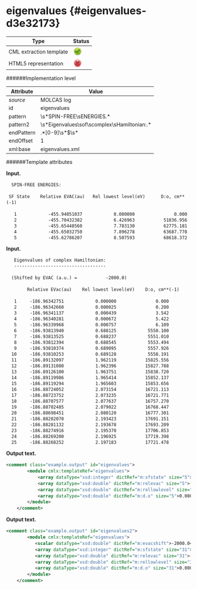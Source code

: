 # eigenvalues {#eigenvalues-d3e32173}


| Type                                                                                                                                                                                                  | Status                                                                                                                                                                                                |
|----|----|
| CML extraction template                                                                                                                                                                               | ![](/imgs/Total.png)                                                                                                                                                                                  |
| HTML5 representation                                                                                                                                                                                  | ![](/imgs/None.png)                                                                                                                                                                                   |

######Implementation level

| Attribute                                                                                                                                                                                             | Value                                                                                                                                                                                                 |
|----|----|
| *source*                                                                                                                                                                                              | MOLCAS log                                                                                                                                                                                            |
| id                                                                                                                                                                                                    | eigenvalues                                                                                                                                                                                           |
| pattern                                                                                                                                                                                               | \\s\*SPIN-FREE\\sENERGIES.\*                                                                                                                                                                          |
| pattern2                                                                                                                                                                                              | \\s\*Eigenvalues\\sof\\scomplex\\sHamiltonian:.\*                                                                                                                                                     |
| endPattern                                                                                                                                                                                            | .\*\[0-9\]\\s\*\$\\s\*                                                                                                                                                                                |
| endOffset                                                                                                                                                                                             | 1                                                                                                                                                                                                     |
| xml:base                                                                                                                                                                                              | eigenvalues.xml                                                                                                                                                                                       |

######Template attributes

**Input.**

      SPIN-FREE ENERGIES:
     
     SF State    Relative EVAC(au)   Rel lowest level(eV)      D:o, cm**(-1)
     
       1            -455.94051037            0.000000               0.000
       2            -455.70432382            6.426963           51836.956
       3            -455.65448560            7.783130           62775.181
       4            -455.65032750            7.896278           63687.778
       5            -455.62786207            8.507593           68618.372
     
        

**Input.**

       Eigenvalues of complex Hamiltonian:
       -----------------------------------
     
      (Shifted by EVAC (a.u.) =           -2000.0)
     
            Relative EVac(au)    Rel lowest level(eV)    D:o, cm**(-1)
     
       1     -186.96342751            0.000000               0.000
       2     -186.96342660            0.000025               0.200
       3     -186.96341137            0.000439               3.542
       4     -186.96340281            0.000672               5.422
       5     -186.96339968            0.000757               6.109
       6     -186.93813940            0.688125            5550.100
       7     -186.93813525            0.688237            5551.010
       8     -186.93812394            0.688545            5553.494
       9     -186.93810374            0.689095            5557.926
      10     -186.93810253            0.689128            5558.191
      11     -186.89132097            1.962119           15825.556
      12     -186.89131080            1.962396           15827.788
      13     -186.89126100            1.963751           15838.720
      14     -186.89119986            1.965414           15852.137
      15     -186.89119294            1.965603           15853.656
      16     -186.88724052            2.073154           16721.113
      17     -186.88723752            2.073235           16721.771
      18     -186.88707577            2.077637           16757.270
      19     -186.88702485            2.079022           16768.447
      20     -186.88698451            2.080120           16777.301
      21     -186.88282070            2.193423           17691.151
      22     -186.88281132            2.193678           17693.209
      23     -186.88274916            2.195370           17706.853
      24     -186.88269200            2.196925           17719.398
      25     -186.88268252            2.197183           17721.478

        

**Output text.**

```xml
<comment class="example.output" id="eigenvalues">
        <module cmlx:templateRef="eigenvalues">         
            <array dataType="xsd:integer" dictRef="m:sfstate" size="5">1 2 3 4 5</array>
            <array dataType="xsd:double" dictRef="m:relevac" size="5">-455.94051037 -455.70432382 -455.65448560 -455.65032750 -455.62786207</array>
            <array dataType="xsd:double" dictRef="m:rellowlevel" size="5">0.000000 6.426963 7.783130 7.896278 8.507593</array>
            <array dataType="xsd:double" dictRef="m:d.o" size="5">0.000 51836.956 62775.181 63687.778 68618.372</array>
        </module>
    </comment>
```

**Output text.**

```xml
<comment class="example.output" id="eigenvalues2">
        <module cmlx:templateRef="eigenvalues">
           <scalar dataType="xsd:double" dictRef="m:evacshift">-2000.0</scalar>
           <array dataType="xsd:integer" dictRef="m:sfstate" size="31">1 2 3 4 5 6 7 8 9 10 11 12 13 14 15 16 17 18 19 20 21 22 23 24 25 26 27 28 29 30 31</array>
           <array dataType="xsd:double" dictRef="m:relevac" size="31">-186.96338677 -186.93808439 -186.89117601 -186.88711044 -186.88289785 -186.90405956 -186.90096490 -186.89791585 -186.86063176 -186.85200887 -186.84911258 -186.84846304 -186.84702920 -186.83557419 -186.83397597 -186.83350978 -186.83283523 -186.82594686 -186.85166551 -186.84870294 -186.84714373 -186.84489728 -186.84016441 -186.81464059 -186.80625787 -186.80244784 -186.80075824 -186.79275676 -186.78860419 -186.78514470 -186.78422395</array>
           <array dataType="xsd:double" dictRef="m:rellowlevel" size="31">0.000000 0.688513 1.964955 2.075585 2.190215 1.614376 1.698585 1.781554 2.796106 3.030747 3.109559 3.127234 3.166251 3.477957 3.521447 3.534133 3.552488 3.739930 3.040090 3.120706 3.163134 3.224263 3.353051 4.047589 4.275695 4.379371 4.425347 4.643079 4.756076 4.850214 4.875268</array>
           <array dataType="xsd:double" dictRef="m:d.o" size="31">0.000 5553.230 15848.430 16740.720 17665.275 13020.818 13700.016 14369.206 22552.118 24444.624 25080.285 25222.843 25537.536 28051.619 28402.388 28504.705 28652.750 30164.574 24519.982 25170.190 25512.399 26005.438 27044.182 32646.012 34485.808 35322.011 35692.837 37448.959 38360.342 39119.613 39321.695</array>
        </module>
    </comment>
```
